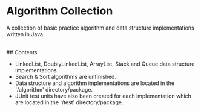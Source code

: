 # Algorithm Collection
A collection of basic practice algorithm and data structure implementations written in Java.

<br>
## Contents

* LinkedList, DoublyLinkedList, ArrayList, Stack and Queue data structure implementations.
* Search & Sort algorithms are unfinished.
* Data structure and algorithm implementations are located in the '/algorithm' directory/package.
* JUnit test units have also been created for each implementation which are located in the '/test' directory/package.
